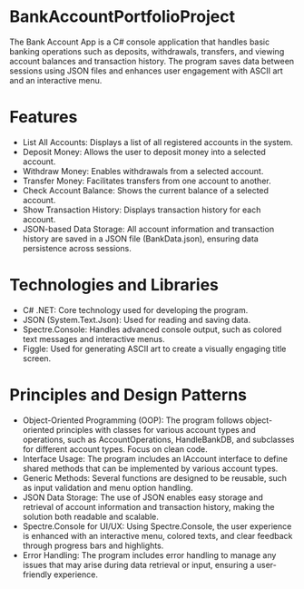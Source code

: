 # BankAccountPortfolioProject
The Bank Account App is a C# console application that handles basic banking operations such as deposits, withdrawals, transfers, and viewing account balances and transaction history. The program saves data between sessions using JSON files and enhances user engagement with ASCII art and an interactive menu.

# Features
- List All Accounts: Displays a list of all registered accounts in the system.
- Deposit Money: Allows the user to deposit money into a selected account.
- Withdraw Money: Enables withdrawals from a selected account.
- Transfer Money: Facilitates transfers from one account to another.
- Check Account Balance: Shows the current balance of a selected account.
- Show Transaction History: Displays transaction history for each account.
- JSON-based Data Storage: All account information and transaction history are saved in a JSON file (BankData.json), ensuring data persistence across sessions.

# Technologies and Libraries
- C# .NET: Core technology used for developing the program.
- JSON (System.Text.Json): Used for reading and saving data.
- Spectre.Console: Handles advanced console output, such as colored text messages and interactive menus.
- Figgle: Used for generating ASCII art to create a visually engaging title screen.

# Principles and Design Patterns
- Object-Oriented Programming (OOP): The program follows object-oriented principles with classes for various account types and operations, such as AccountOperations, HandleBankDB, and subclasses for different account types. Focus on clean code.
- Interface Usage: The program includes an IAccount interface to define shared methods that can be implemented by various account types.
- Generic Methods: Several functions are designed to be reusable, such as input validation and menu option handling.
- JSON Data Storage: The use of JSON enables easy storage and retrieval of account information and transaction history, making the solution both readable and scalable.
- Spectre.Console for UI/UX: Using Spectre.Console, the user experience is enhanced with an interactive menu, colored texts, and clear feedback through progress bars and highlights.
- Error Handling: The program includes error handling to manage any issues that may arise during data retrieval or input, ensuring a user-friendly experience.
